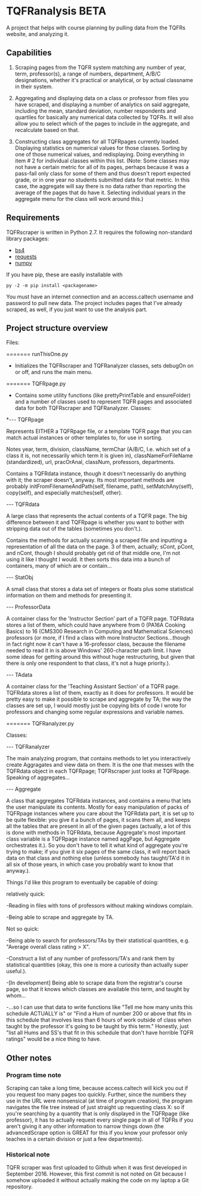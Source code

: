 # TQFRanalysis BETA 
A project that helps with course planning by pulling data
from the TQFRs website, and analyzing it.




<h2>Capabilities</h2>

1. Scraping pages from the TQFR system matching any number of year, term,
professor(s), a range of numbers, department, A/B/C designations, whether it's
practical or analytical, or by actual classname in their system.

2. Aggregating and displaying data on a class or professor from files you have
scraped, and displaying a number of analytics on said aggregate, including the
mean, standard deviation, number respondents and quartiles for basically any
numerical data collected by TQFRs. It will also allow you to select which of the
pages to include in the aggregate, and recalculate based on that.

3. Constructing class aggregates for all TQFRpages currently loaded. Displaying
statistics on numerical values for those classes. Sorting by one of those
numerical values, and redisplaying. Doing everything in item # 2 for individual
classes within this list. (Note: Some classes may not have a certain metric for
all of its pages, perhaps because it was a pass-fail only class for some of them
and thus doesn't report expected grade, or in one year no students submitted
data for that metric. In this case, the aggregate will say there is no data
rather than reporting the average of the pages that do have it. Selecting
individual years in the aggregate menu for the class will work around this.)

<h2>Requirements</h2>

TQFRscraper is written in Python 2.7. It requires the following non-standard
library packages: 
* [bs4](https://www.crummy.com/software/BeautifulSoup/bs4/doc/)
* [requests](https://pypi.python.org/pypi/requests)
* [numpy](http://www.numpy.org/)

If you have pip, these are easily installable with
```
py -2 -m pip install <packagename>
```

You must have an internet connection and an access.caltech username and password
to pull new data. The project includes pages that I've already scraped, as well,
if you just want to use the analysis part.




<h2>Project structure overview</h2>

Files:

======= runThisOne.py

* Initializes the TQFRscraper and TQFRanalyzer classes, sets debugOn on or off,
and runs the main menu.

======= TQFRpage.py

* Contains some utility functions (like prettyPrintTable and ensureFolder) and a
number of classes used to represent TQFR pages and associated data for both
TQFRscraper and TQFRanalyzer. Classes:

*--- TQFRpage

Represents EITHER a TQFRpage file, or a template TQFR page that you can match
actual instances or other templates to, for use in sorting.

Notes year, term, division, className, termChar (A/B/C, I.e. which set of a
class it is, not necessarily which term it is given in), classNameForFileName
(standardized), url, pracOrAnal, classNum, professors, departments.

Contains a TQFRdata instance, though it doesn't necessarily do anything with it;
the scraper doesn't, anyway. Its most important methods are probably
initFromFilenameAndPath(self, filename, path), setMatchAny(self), copy(self),
and especially matches(self, other).

--- TQFRdata

A large class that represents the actual contents of a TQFR page. The big
difference between it and TQFRpage is whether you want to bother with stripping
data out of the tables (sometimes you don't.).

Contains the methods for actually scanning a scraped file and inputting a
representation of all the data on the page. 3 of them, actually; sCont, pCont,
and nCont, though I should probably get rid of that middle one, I'm not using it
like I thought I would. It then sorts this data into a bunch of containers, many
of which are or contain...

--- StatObj

A small class that stores a data set of integers or floats plus some statistical
information on them and methods for presenting it.

--- ProfessorData

A container class for the 'Instructor Section' part of a TQFR page. TQFRdata
stores a list of them, which could have anywhere from 0 (PA16A Cooking Basics)
to 16 (CMS300 Research in Computing and Mathematical Sciences) professors (or
more, if I find a class with more Instructor Sections...though in fact right now
it can't have a 16-professor class, because the filename needed to read it in is
above Windows' 260-character path limit. I have some ideas for getting around
this without huge restructuring, but given that there is only one respondent to
that class, it's not a huge priority.).

--- TAdata

A container class for the 'Teaching Assistant Section' of a TQFR page. TQFRdata
stores a list of them, exactly as it does for professors. It would be pretty
easy to make it possible to scrape and aggregate by TA; the way the classes are
set up, I would mostly just be copying bits of code I wrote for professors and
changing some regular expressions and variable names.

======= TQFRanalyzer.py

Classes:

--- TQFRanalyzer

The main analyzing program, that contains methods to let you interactively
create Aggragates and view data on them. It is the one that messes with the
TQFRdata object in each TQFRpage; TQFRscraper just looks at TQFRpage. Speaking
of aggregates...

--- Aggregate

A class that aggregates TQFRdata instances, and contains a menu that lets the
user manipulate its contents. Mostly for easy manipulation of packs of TQFRpage
instances where you care about the TQFRdata part, it is set up to be quite
flexible: you give it a bunch of pages, it scans them all, and keeps all the
tables that are present in all of the given pages (actually, a lot of this is
done with methods in TQFRdata, because Aggregate's most important class variable
is a TQFRpage instance named aggPage, but Aggregate orchestrates it.). So you
don't have to tell it what kind of aggregate you're trying to make; if you give
it six pages of the same class, it will report back data on that class and
nothing else (unless somebody has taught/TA'd it in all six of those years, in
which case you probably want to know that anyway.).

Things I'd like this program to eventually be capable of doing:

relatively quick:

-Reading in files with tons of professors without making windows complain.

-Being able to scrape and aggregate by TA.

Not so quick:

-Being able to search for professors/TAs by their statistical quantities, e.g.
"Average overall class rating > X".

-Construct a list of any number of professors/TA's and rank them by statistical
quantities (okay, this one is more a curiosity than actually super useful.).

-[In development] Being able to scrape data from the registrar's course page, so
that it knows which classes are available this term, and taught by whom...

-...so I can use that data to write functions like "Tell me how many units this
schedule ACTUALLY is" or "Find a Hum of number 200 or above that fits in this
schedule that involves less than 6 hours of work outside of class when taught by
the professor it's going to be taught by this term." Honestly, just "list all
Hums and SS's that fit in this schedule that don't have horrible TQFR ratings"
would be a nice thing to have.

<h2> Other notes </h2>

<h3>Program time note</h3> Scraping can take a long time, because access.caltech
will kick you out if you request too many pages too quickly. Further, since the
numbers they use in the URL were nonsensical (at time of program creation), the
program navigates the file tree instead of just straight up requesting class X:
so if you're searching by a quantity that is only displayed in the TQFRpage
(like professor), it has to actually request every single page in all of TQFRs
if you aren't giving it any other information to narrow things down (the
advancedScrape option is GREAT for this if you know your professor only teaches
in a certain division or just a few departments).

<h3> Historical note </h3>

TQFR scraper was first uploaded to Github when it was first developed in
September 2016. However, this first commit is not noted on Git because I somehow
uploaded it without actually making the code on my laptop a Git repository.